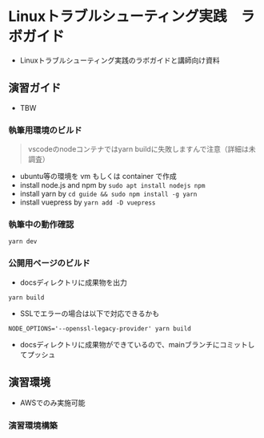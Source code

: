 # Linuxトラブルシューティング実践　ラボガイド
- Linuxトラブルシューティング実践のラボガイドと講師向け資料

## 演習ガイド
- TBW
### 執筆用環境のビルド
> vscodeのnodeコンテナではyarn buildに失敗しますんで注意（詳細は未調査）
- ubuntu等の環境を vm もしくは container で作成
- install node.js and npm by `sudo apt install nodejs npm`
- install yarn  by `cd guide && sudo npm install -g yarn`
- install vuepress by `yarn add -D vuepress`

### 執筆中の動作確認
```
yarn dev
```

### 公開用ページのビルド
- docsディレクトリに成果物を出力
```
yarn build
```

- SSLでエラーの場合は以下で対応できるかも
```
NODE_OPTIONS='--openssl-legacy-provider' yarn build
```
- docsディレクトリに成果物ができているので、mainブランチにコミットしてプッシュ 

## 演習環境
- AWSでのみ実施可能
### 演習環境構築

